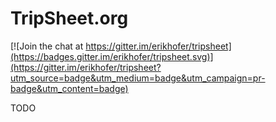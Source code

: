 TripSheet.org
=============

[![Join the chat at https://gitter.im/erikhofer/tripsheet](https://badges.gitter.im/erikhofer/tripsheet.svg)](https://gitter.im/erikhofer/tripsheet?utm_source=badge&utm_medium=badge&utm_campaign=pr-badge&utm_content=badge)

TODO
